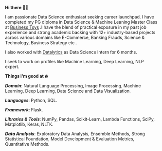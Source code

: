 **Hi there** 👋🏻

I am passionate Data Science enthusiast seeking career launchpad. I have completed my PG diploma in Data Science & Machine Leaning Master Class at [Business Toys](https://businesstoys.in/) .I have the blend of practical exposure in my past job experience and strong academic backing with 12+ industry-based projects across various domains like E-Commerce, Banking Frauds, Science & Technology, Business Strategy etc..

I also worked with [Datalytics](https://www.datalytics.co.in/) as Data Science Intern for 6 months.

I seek to work on profiles like Machine Learning, Deep Learning, NLP expert.

**Things I'm good at 🔥**

***Domain***: Natural Language Processing, Image Processing, Machine Learning, Deep Learning, Data Science and Data Visualization.

***Languages***: Python, SQL.

***Framework***: Flask.

***Libraries & Tools***:   NumPy, Pandas, Scikit-Learn, Lambda Functions, SciPy, Matplotlib, Keras, NLTK.

***Data Analysis***: Exploratory Data Analysis, Ensemble Methods, Strong Statistical Foundation, Model Development & Evaluation Metrics, Quantitative Methods.
